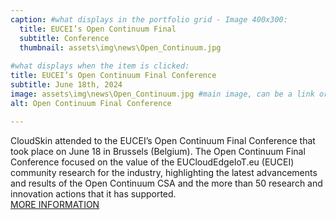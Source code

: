 ```yaml
---
caption: #what displays in the portfolio grid - Image 400x300:
  title: EUCEI’s Open Continuum Final 
  subtitle: Conference
  thumbnail: assets\img\news\Open_Continuum.jpg
  
#what displays when the item is clicked:
title: EUCEI’s Open Continuum Final Conference
subtitle: June 18th, 2024
image: assets\img\news\Open_Continuum.jpg #main image, can be a link or a file in assets/img/portfolio
alt: Open Continuum Final Conference

---
```

CloudSkin attended to the EUCEI’s Open Continuum Final Conference that took place on June 18 in Brussels (Belgium). The Open Continuum Final Conference focused on the value of the EUCloudEdgeIoT.eu (EUCEI) community research for the industry, highlighting the latest advancements and results of the Open Continuum CSA and the more than 50 research and innovation actions that it has supported.  <br/>
<a href="https://eucloudedgeiot.eu/event/euceis-open-continuum-final-conference-registration-now-open/" target="_blank">MORE INFORMATION</a>




